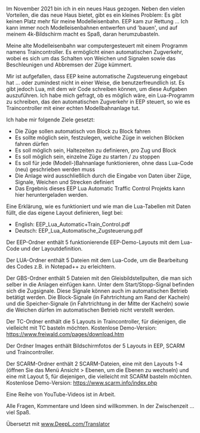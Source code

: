 Im November 2021 bin ich in ein neues Haus gezogen. Neben den vielen Vorteilen, die das neue Haus bietet, gibt es ein kleines Problem: Es gibt keinen Platz mehr für meine Modelleisenbahn. EEP kam zur Rettung ... Ich kann immer noch Modelleisenbahnen entwerfen und 'bauen', und auf meinem 4k-Bildschirm macht es Spaß, daran herumzubasteln.

Meine alte Modelleisenbahn war computergesteuert mit einem Programm namens Traincontroller. Es ermöglicht einen automatischen Zugverkehr, wobei es sich um das Schalten von Weichen und Signalen sowie das Beschleunigen und Abbremsen der Züge kümmert.

Mir ist aufgefallen, dass EEP keine automatische Zugsteuerung eingebaut hat ... oder zumindest nicht in einer Weise, die benutzerfreundlich ist. Es gibt jedoch Lua, mit dem wir Code schreiben können, um diese Aufgaben auszuführen. Ich habe mich gefragt, ob es möglich wäre, ein Lua-Programm zu schreiben, das den automatischen Zugverkehr in EEP steuert, so wie es Traincontroller mit einer echten Modellbahnanlage tut.

Ich habe mir folgende Ziele gesetzt:
 - Die Züge sollen automatisch von Block zu Block fahren
 - Es sollte möglich sein, festzulegen, welche Züge in welchen Blöcken fahren dürfen
 - Es soll möglich sein, Haltezeiten zu definieren, pro Zug und Block
 - Es soll möglich sein, einzelne Züge zu starten / zu stoppen
 - Es soll für jede (Modell-)Bahnanlage funktionieren, ohne dass Lua-Code (neu) geschrieben werden muss
 - Die Anlage wird ausschließlich durch die Eingabe von Daten über Züge, Signale, Weichen und Strecken definiert
 - Das Ergebnis dieses EEP Lua Automatic Traffic Control Projekts kann hier heruntergeladen werden.

Eine Erklärung, wie es funktioniert und wie man die Lua-Tabellen mit Daten füllt, die das eigene Layout definieren, liegt bei:
 - English: EEP_Lua_Automatic+Train_Control.pdf
 - Deutsch: EEP_Lua_Automatische_Zugsteuerung.pdf

Der EEP-Ordner enthält 5 funktionierende EEP-Demo-Layouts mit dem Lua-Code und der Layoutdefinition.

Der LUA-Ordner enthält 5 Dateien mit dem Lua-Code, um die Bearbeitung des Codes z.B. in Notepad++ zu erleichtern.

Der GBS-Ordner enthält 5 Dateien mit den Gleisbildstellpulten, die man sich selber in die Anlagen einfügen kann.
Unter dem Start/Stopp-Signal befinden sich die Zugsignale. Diese Signale können auch im automatischen Betrieb betätigt werden.
Die Block-Signale (in Fahrtrichtung am Rand der Kacheln) und die Speicher-Signale (in Fahrtrichtung in der Mitte der Kacheln) sowie die Weichen dürfen im automatischen Betrieb nicht verstellt werden.

Der TC-Ordner enthält die 5 Layouts in Traincontroller, für diejenigen, die vielleicht mit TC basteln möchten. Kostenlose Demo-Version: https://www.freiwald.com/pages/download.htm

Der Ordner Images enthält Bildschirmfotos der 5 Layouts in EEP, SCARM und Traincontroller.

Der SCARM-Ordner enthält 2 SCARM-Dateien, eine mit den Layouts 1-4 (öffnen Sie das Menü Ansicht > Ebenen, um die Ebenen zu wechseln) und eine mit Layout 5, für diejenigen, die vielleicht mit SCARM basteln möchten. Kostenlose Demo-Version: https://www.scarm.info/index.php

Eine Reihe von YouTube-Videos ist in Arbeit.

Alle Fragen, Kommentare und Ideen sind willkommen. In der Zwischenzeit ... viel Spaß.

Übersetzt mit www.DeepL.com/Translator
